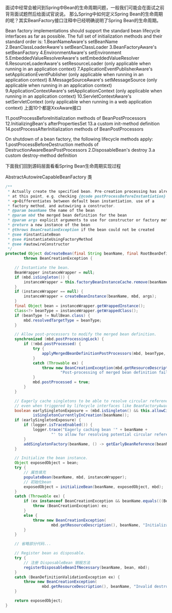 面试中经常会被问到Spring中Bean的生命周期问题，一般我们可能会在面试之前背背面试题然后给面试官说说。
那么Spring中如何定义Spring Bean的生命周期的呢？其实BeanFactory接口注释中已经明确说明了Spring Bean的生命周期。

Bean factory implementations should support the standard bean lifecycle interfaces as far as possible. The full set of initialization methods and their standard order is:
1.BeanNameAware's setBeanName
2.BeanClassLoaderAware's setBeanClassLoader
3.BeanFactoryAware's setBeanFactory
4.EnvironmentAware's setEnvironment
5.EmbeddedValueResolverAware's setEmbeddedValueResolver
6.ResourceLoaderAware's setResourceLoader (only applicable when running in an application context)
7.ApplicationEventPublisherAware's setApplicationEventPublisher (only applicable when running in an application context)
8.MessageSourceAware's setMessageSource (only applicable when running in an application context)
9.ApplicationContextAware's setApplicationContext (only applicable when running in an application context)
10.ServletContextAware's setServletContext (only applicable when running in a web application context)
上面10个都是XxxAware接口

11.postProcessBeforeInitialization methods of BeanPostProcessors
12.InitializingBean's afterPropertiesSet
13.a custom init-method definition
14.postProcessAfterInitialization methods of BeanPostProcessors


On shutdown of a bean factory, the following lifecycle methods apply:
1.postProcessBeforeDestruction methods of DestructionAwareBeanPostProcessors
2.DisposableBean's destroy
3.a custom destroy-method definition

下面我们回到源码层面看看Spring Bean生命周期实现过程

AbstractAutowireCapableBeanFactory 类
```java
/**
 * Actually create the specified bean. Pre-creation processing has already happened
 * at this point, e.g. checking {@code postProcessBeforeInstantiation} callbacks.
 * <p>Differentiates between default bean instantiation, use of a
 * factory method, and autowiring a constructor.
 * @param beanName the name of the bean
 * @param mbd the merged bean definition for the bean
 * @param args explicit arguments to use for constructor or factory method invocation
 * @return a new instance of the bean
 * @throws BeanCreationException if the bean could not be created
 * @see #instantiateBean
 * @see #instantiateUsingFactoryMethod
 * @see #autowireConstructor
 */
protected Object doCreateBean(final String beanName, final RootBeanDefinition mbd, final @Nullable Object[] args)
        throws BeanCreationException {

    // Instantiate the bean.
    BeanWrapper instanceWrapper = null;
    if (mbd.isSingleton()) {
        instanceWrapper = this.factoryBeanInstanceCache.remove(beanName);
    }
    if (instanceWrapper == null) {
        instanceWrapper = createBeanInstance(beanName, mbd, args);
    }
    final Object bean = instanceWrapper.getWrappedInstance();
    Class<?> beanType = instanceWrapper.getWrappedClass();
    if (beanType != NullBean.class) {
        mbd.resolvedTargetType = beanType;
    }

    // Allow post-processors to modify the merged bean definition.
    synchronized (mbd.postProcessingLock) {
        if (!mbd.postProcessed) {
            try {
                applyMergedBeanDefinitionPostProcessors(mbd, beanType, beanName);
            }
            catch (Throwable ex) {
                throw new BeanCreationException(mbd.getResourceDescription(), beanName,
                        "Post-processing of merged bean definition failed", ex);
            }
            mbd.postProcessed = true;
        }
    }

    // Eagerly cache singletons to be able to resolve circular references
    // even when triggered by lifecycle interfaces like BeanFactoryAware.
    boolean earlySingletonExposure = (mbd.isSingleton() && this.allowCircularReferences &&
            isSingletonCurrentlyInCreation(beanName));
    if (earlySingletonExposure) {
        if (logger.isTraceEnabled()) {
            logger.trace("Eagerly caching bean '" + beanName +
                    "' to allow for resolving potential circular references");
        }
        addSingletonFactory(beanName, () -> getEarlyBeanReference(beanName, mbd, bean));
    }

    // Initialize the bean instance.
    Object exposedObject = bean;
    try {
        // 属性填充
        populateBean(beanName, mbd, instanceWrapper);
        // 初始化bean
        exposedObject = initializeBean(beanName, exposedObject, mbd);
    }
    catch (Throwable ex) {
        if (ex instanceof BeanCreationException && beanName.equals(((BeanCreationException) ex).getBeanName())) {
            throw (BeanCreationException) ex;
        }
        else {
            throw new BeanCreationException(
                    mbd.getResourceDescription(), beanName, "Initialization of bean failed", ex);
        }
    }

    // 省略部分代码...

    // Register bean as disposable.
    try {
        // 注册 DisposableBean 销毁方法
        registerDisposableBeanIfNecessary(beanName, bean, mbd);
    }
    catch (BeanDefinitionValidationException ex) {
        throw new BeanCreationException(
                mbd.getResourceDescription(), beanName, "Invalid destruction signature", ex);
    }

    return exposedObject;
}
```